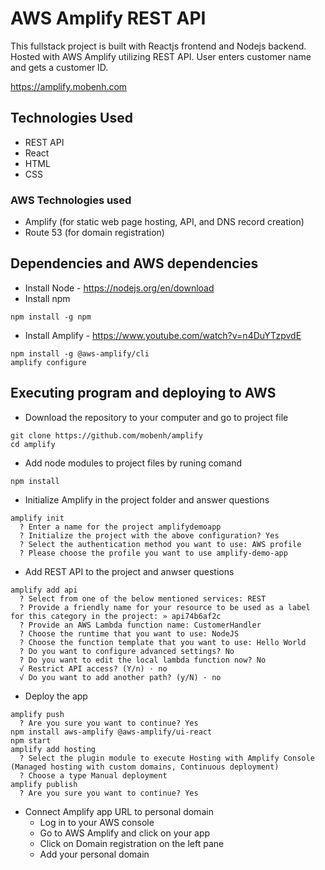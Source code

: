 # AWS Amplify REST API
This fullstack project is built with Reactjs frontend and Nodejs backend. Hosted with AWS Amplify utilizing REST API. User enters customer name and gets a customer ID.

https://amplify.mobenh.com

## Technologies Used
* REST API
* React
* HTML
* CSS

### AWS Technologies used
* Amplify (for static web page hosting, API, and DNS record creation)
* Route 53 (for domain registration)

## Dependencies and AWS dependencies
* Install Node - https://nodejs.org/en/download
* Install npm
```
npm install -g npm
```
* Install Amplify - https://www.youtube.com/watch?v=n4DuYTzpvdE
```
npm install -g @aws-amplify/cli
amplify configure
```

## Executing program and deploying to AWS
* Download the repository to your computer and go to project file
```
git clone https://github.com/mobenh/amplify
cd amplify
```
* Add node modules to project files by runing comand
```
npm install
```
* Initialize Amplify in the project folder and answer questions
```
amplify init
  ? Enter a name for the project amplifydemoapp
  ? Initialize the project with the above configuration? Yes
  ? Select the authentication method you want to use: AWS profile
  ? Please choose the profile you want to use amplify-demo-app
```
* Add REST API to the project and anwser questions
```
amplify add api
  ? Select from one of the below mentioned services: REST
  ? Provide a friendly name for your resource to be used as a label for this category in the project: » api74b6af2c
  ? Provide an AWS Lambda function name: CustomerHandler
  ? Choose the runtime that you want to use: NodeJS
  ? Choose the function template that you want to use: Hello World
  ? Do you want to configure advanced settings? No
  ? Do you want to edit the local lambda function now? No
  √ Restrict API access? (Y/n) · no
  √ Do you want to add another path? (y/N) · no
```
* Deploy the app
```
amplify push
  ? Are you sure you want to continue? Yes
npm install aws-amplify @aws-amplify/ui-react
npm start
amplify add hosting
  ? Select the plugin module to execute Hosting with Amplify Console (Managed hosting with custom domains, Continuous deployment)
  ? Choose a type Manual deployment
amplify publish
  ? Are you sure you want to continue? Yes
```
* Connect Amplify app URL to personal domain
  * Log in to your AWS console
  * Go to AWS Amplify and click on your app
  * Click on Domain registration on the left pane
  * Add your personal domain
